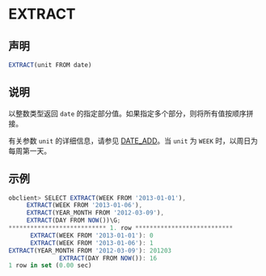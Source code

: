 EXTRACT 
============================



声明 
-----------------------

```javascript
EXTRACT(unit FROM date)
```



说明 
-----------------------

以整数类型返回 `date` 的指定部分值。如果指定多个部分，则将所有值按顺序拼接。

有关参数 `unit` 的详细信息，请参见 [DATE_ADD](/zh-CN/10.sql-reference/3.sql-reference-functions/2.single-row-functions/1.date-and-time-functions/9.date_add.md)。当 `unit` 为 `WEEK` 时，以周日为每周第一天。

示例 
-----------------------

```javascript
obclient> SELECT EXTRACT(WEEK FROM '2013-01-01'),
     EXTRACT(WEEK FROM '2013-01-06'),
     EXTRACT(YEAR_MONTH FROM '2012-03-09'),
     EXTRACT(DAY FROM NOW())\G;
*************************** 1. row ***************************
      EXTRACT(WEEK FROM '2013-01-01'): 0
      EXTRACT(WEEK FROM '2013-01-06'): 1
EXTRACT(YEAR_MONTH FROM '2012-03-09'): 201203
              EXTRACT(DAY FROM NOW()): 16
1 row in set (0.00 sec)
```


